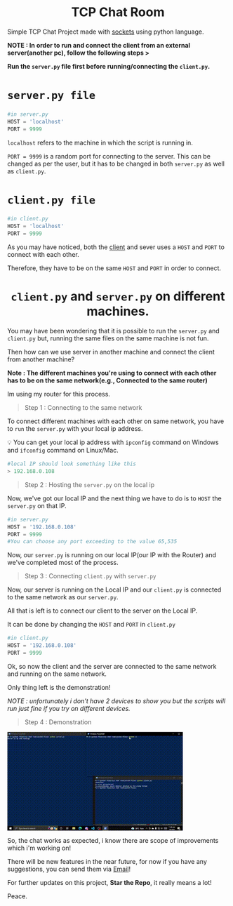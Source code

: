 <h1 align=center>TCP Chat Room</h1>

<p>Simple TCP Chat Project made with <a href='https://docs.python.org/3/library/socket.html'>sockets</a> using python language.</p>

**NOTE : In order to run and connect the client from an external server(another pc), follow the following steps >**

**Run the `server.py` file first before running/connecting the `client.py`.**


<h1><code>server.py file</code></h1>

```python
#in server.py
HOST = 'localhost'
PORT = 9999
```

`localhost` refers to the machine in which the script is running in.
<p></p>

`PORT = 9999` is a random port for connecting to the server. This can be changed as per the user, but it has to be changed in both `server.py` as well as `client.py`. 

<h1><code>client.py file</code></h1>

```python
#in client.py
HOST = 'localhost'
PORT = 9999
```

As you may have noticed, both the <a href = 'Socket-Files/client.py'>client</a> and sever uses a `HOST` and `PORT` to connect with each other.

 Therefore, they have to be on the same `HOST` and `PORT` in order to connect.

<h1 align=center><code>client.py</code> and <code>server.py</code> on different machines.</h1>

You may have been wondering that it is possible to run the `server.py` and `client.py` but, running the same files on the same machine is not fun. 

Then how can we use server in another machine and connect the client from another machine?


**Note : The different machines you're using to connect with each other has to be on the same network(e.g., Connected to the same router)**

Im using my router for this process.


> Step 1 : Connecting to the same network

To connect different machines with each other on same network, you have to `run` the `server.py` with your local ip address.

:bulb: You can get your local ip address with `ipconfig` command on Windows and `ifconfig` command on Linux/Mac.




```python
#local IP should look something like this
> 192.168.0.108
```

> Step 2 : Hosting the `server.py` on the local ip

Now, we've got our local IP and the next thing we have to do is to `HOST` the `server.py` on that IP.

```python
#in server.py
HOST = '192.168.0.108'
PORT = 9999
#You can choose any port exceeding to the value 65,535
```

Now, our `server.py` is running on our local IP(our IP with the Router) and we've completed most of the process.

> Step 3 : Connecting `client.py` with `server.py`

Now, our server is running on the Local IP and our `client.py` is connected to the same network as our `server.py`.

All that is left is to connect our client to the server on the Local IP.

It can be done by changing the `HOST` and `PORT` in `client.py`

```python
#in client.py
HOST = '192.168.0.108'
PORT = 9999
```

Ok, so now the client and the server are connected to the same network and running on the same network.

Only thing left is the demonstration!

*NOTE : unfortunately i don't have 2 devices to show you but the scripts will run just fine if you try on different devices.*

> Step 4 : Demonstration


<img src='readme-media\Tcp-chat-test.gif' align=center></img>



So, the chat works as expected, i know there are scope of improvements which i'm working on!

There will be new features in the near future, for now if you have any suggestions, you can send them via <a href='fallencat.user@gmail.com'>Email</a>!

For further updates on this project, **Star the Repo**, it really means a lot!

Peace.
